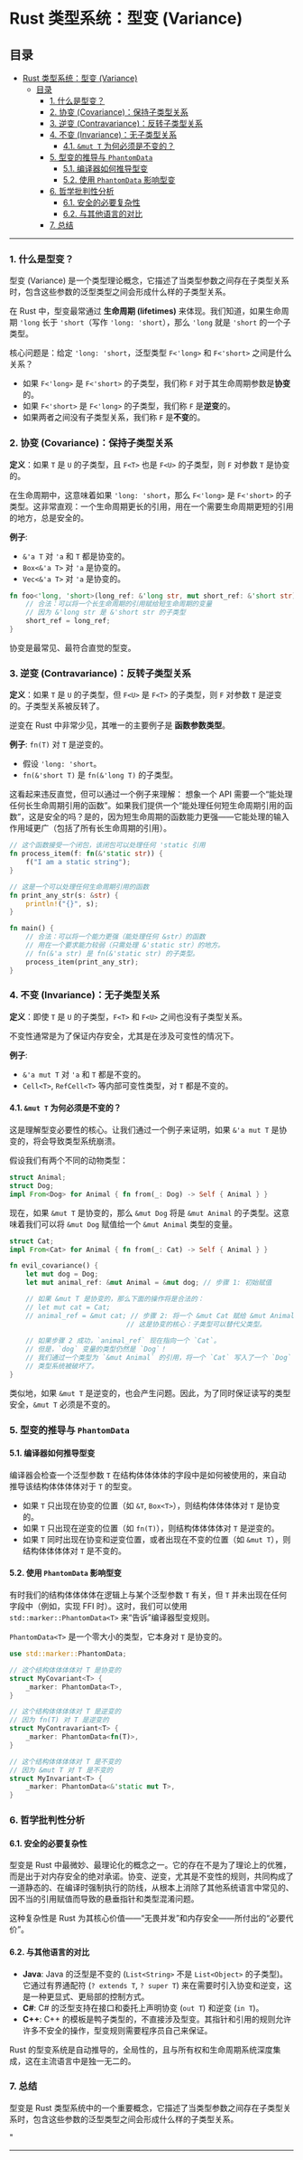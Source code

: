 ﻿# Rust 类型系统：型变 (Variance)

## 目录

- [Rust 类型系统：型变 (Variance)](#rust-类型系统型变-variance)
  - [目录](#目录)
    - [1. 什么是型变？](#1-什么是型变)
    - [2. 协变 (Covariance)：保持子类型关系](#2-协变-covariance保持子类型关系)
    - [3. 逆变 (Contravariance)：反转子类型关系](#3-逆变-contravariance反转子类型关系)
    - [4. 不变 (Invariance)：无子类型关系](#4-不变-invariance无子类型关系)
      - [4.1. `&mut T` 为何必须是不变的？](#41-mut-t-为何必须是不变的)
    - [5. 型变的推导与 `PhantomData`](#5-型变的推导与-phantomdata)
      - [5.1. 编译器如何推导型变](#51-编译器如何推导型变)
      - [5.2. 使用 `PhantomData` 影响型变](#52-使用-phantomdata-影响型变)
    - [6. 哲学批判性分析](#6-哲学批判性分析)
      - [6.1. 安全的必要复杂性](#61-安全的必要复杂性)
      - [6.2. 与其他语言的对比](#62-与其他语言的对比)
    - [7. 总结](#7-总结)

---

### 1. 什么是型变？

型变 (Variance) 是一个类型理论概念，它描述了当类型参数之间存在子类型关系时，包含这些参数的泛型类型之间会形成什么样的子类型关系。

在 Rust 中，型变最常通过 **生命周期 (lifetimes)** 来体现。我们知道，如果生命周期 `'long` 长于 `'short`（写作 `'long: 'short`），那么 `'long` 就是 `'short` 的一个子类型。

核心问题是：给定 `'long: 'short`，泛型类型 `F<'long>` 和 `F<'short>` 之间是什么关系？

- 如果 `F<'long>` 是 `F<'short>` 的子类型，我们称 `F` 对于其生命周期参数是**协变**的。
- 如果 `F<'short>` 是 `F<'long>` 的子类型，我们称 `F` 是**逆变**的。
- 如果两者之间没有子类型关系，我们称 `F` 是**不变**的。

### 2. 协变 (Covariance)：保持子类型关系

**定义**：如果 `T` 是 `U` 的子类型，且 `F<T>` 也是 `F<U>` 的子类型，则 `F` 对参数 `T` 是协变的。

在生命周期中，这意味着如果 `'long: 'short`，那么 `F<'long>` 是 `F<'short>` 的子类型。这非常直观：一个生命周期更长的引用，用在一个需要生命周期更短的引用的地方，总是安全的。

**例子**:

- `&'a T` 对 `'a` 和 `T` 都是协变的。
- `Box<&'a T>` 对 `'a` 是协变的。
- `Vec<&'a T>` 对 `'a` 是协变的。

```rust
fn foo<'long, 'short>(long_ref: &'long str, mut short_ref: &'short str) where 'long: 'short {
    // 合法：可以将一个长生命周期的引用赋给短生命周期的变量
    // 因为 &'long str 是 &'short str 的子类型
    short_ref = long_ref;
}
```

协变是最常见、最符合直觉的型变。

### 3. 逆变 (Contravariance)：反转子类型关系

**定义**：如果 `T` 是 `U` 的子类型，但 `F<U>` 是 `F<T>` 的子类型，则 `F` 对参数 `T` 是逆变的。子类型关系被反转了。

逆变在 Rust 中非常少见，其唯一的主要例子是 **函数参数类型**。

**例子**: `fn(T)` 对 `T` 是逆变的。

- 假设 `'long: 'short`。
- `fn(&'short T)` 是 `fn(&'long T)` 的子类型。

这看起来违反直觉，但可以通过一个例子来理解：
想象一个 API 需要一个“能处理任何长生命周期引用的函数”。如果我们提供一个“能处理任何短生命周期引用的函数”，这是安全的吗？是的，因为短生命周期的函数能力更强——它能处理的输入作用域更广（包括了所有长生命周期的引用）。

```rust
// 这个函数接受一个闭包，该闭包可以处理任何 'static 引用
fn process_item(f: fn(&'static str)) {
    f("I am a static string");
}

// 这是一个可以处理任何生命周期引用的函数
fn print_any_str(s: &str) {
    println!("{}", s);
}

fn main() {
    // 合法：可以将一个能力更强（能处理任何 &str）的函数
    // 用在一个要求能力较弱（只需处理 &'static str）的地方。
    // fn(&'a str) 是 fn(&'static str) 的子类型。
    process_item(print_any_str);
}
```

### 4. 不变 (Invariance)：无子类型关系

**定义**：即使 `T` 是 `U` 的子类型，`F<T>` 和 `F<U>` 之间也没有子类型关系。

不变性通常是为了保证内存安全，尤其是在涉及可变性的情况下。

**例子**:

- `&'a mut T` 对 `'a` 和 `T` 都是不变的。
- `Cell<T>`, `RefCell<T>` 等内部可变性类型，对 `T` 都是不变的。

#### 4.1. `&mut T` 为何必须是不变的？

这是理解型变必要性的核心。让我们通过一个例子来证明，如果 `&'a mut T` 是协变的，将会导致类型系统崩溃。

假设我们有两个不同的动物类型：

```rust
struct Animal;
struct Dog;
impl From<Dog> for Animal { fn from(_: Dog) -> Self { Animal } }
```

现在，如果 `&mut T` 是协变的，那么 `&mut Dog` 将是 `&mut Animal` 的子类型。这意味着我们可以将 `&mut Dog` 赋值给一个 `&mut Animal` 类型的变量。

```rust
struct Cat;
impl From<Cat> for Animal { fn from(_: Cat) -> Self { Animal } }

fn evil_covariance() {
    let mut dog = Dog;
    let mut animal_ref: &mut Animal = &mut dog; // 步骤 1: 初始赋值

    // 如果 &mut T 是协变的，那么下面的操作将是合法的：
    // let mut cat = Cat;
    // animal_ref = &mut cat; // 步骤 2: 将一个 &mut Cat 赋给 &mut Animal
                             // 这是协变的核心：子类型可以替代父类型。
    
    // 如果步骤 2 成功，`animal_ref` 现在指向一个 `Cat`。
    // 但是，`dog` 变量的类型仍然是 `Dog`！
    // 我们通过一个类型为 `&mut Animal` 的引用，将一个 `Cat` 写入了一个 `Dog` 类型的位置。
    // 类型系统被破坏了。
}
```

类似地，如果 `&mut T` 是逆变的，也会产生问题。因此，为了同时保证读写的类型安全，`&mut T` 必须是不变的。

### 5. 型变的推导与 `PhantomData`

#### 5.1. 编译器如何推导型变

编译器会检查一个泛型参数 `T` 在结构体体体体的字段中是如何被使用的，来自动推导该结构体体体体对于 `T` 的型变。

- 如果 `T` 只出现在协变的位置（如 `&T`, `Box<T>`），则结构体体体体对 `T` 是协变的。
- 如果 `T` 只出现在逆变的位置（如 `fn(T)`），则结构体体体体对 `T` 是逆变的。
- 如果 `T` 同时出现在协变和逆变位置，或者出现在不变的位置（如 `&mut T`），则结构体体体体对 `T` 是不变的。

#### 5.2. 使用 `PhantomData` 影响型变

有时我们的结构体体体体在逻辑上与某个泛型参数 `T` 有关，但 `T` 并未出现在任何字段中（例如，实现 FFI 时）。这时，我们可以使用 `std::marker::PhantomData<T>` 来“告诉”编译器型变规则。

`PhantomData<T>` 是一个零大小的类型，它本身对 `T` 是协变的。

```rust
use std::marker::PhantomData;

// 这个结构体体体体对 T 是协变的
struct MyCovariant<T> {
    _marker: PhantomData<T>,
}

// 这个结构体体体体对 T 是逆变的
// 因为 fn(T) 对 T 是逆变的
struct MyContravariant<T> {
    _marker: PhantomData<fn(T)>,
}

// 这个结构体体体体对 T 是不变的
// 因为 &mut T 对 T 是不变的
struct MyInvariant<T> {
    _marker: PhantomData<&'static mut T>,
}
```

### 6. 哲学批判性分析

#### 6.1. 安全的必要复杂性

型变是 Rust 中最微妙、最理论化的概念之一。它的存在不是为了理论上的优雅，而是出于对内存安全的绝对承诺。协变、逆变，尤其是不变性的规则，共同构成了一道静态的、在编译时强制执行的防线，从根本上消除了其他系统语言中常见的、因不当的引用赋值而导致的悬垂指针和类型混淆问题。

这种复杂性是 Rust 为其核心价值——“无畏并发”和内存安全——所付出的“必要代价”。

#### 6.2. 与其他语言的对比

- **Java**: Java 的泛型是不变的 (`List<String>` 不是 `List<Object>` 的子类型)。它通过有界通配符 (`? extends T`, `? super T`) 来在需要时引入协变和逆变，这是一种更显式、更局部的控制方式。
- **C#**: C# 的泛型支持在接口和委托上声明协变 (`out T`) 和逆变 (`in T`)。
- **C++**: C++ 的模板是鸭子类型的，不直接涉及型变。其指针和引用的规则允许许多不安全的操作，型变规则需要程序员自己来保证。

Rust 的型变系统是自动推导的，全局性的，且与所有权和生命周期系统深度集成，这在主流语言中是独一无二的。

### 7. 总结

型变是 Rust 类型系统中的一个重要概念，它描述了当类型参数之间存在子类型关系时，包含这些参数的泛型类型之间会形成什么样的子类型关系。

"

---
